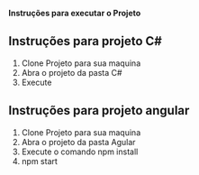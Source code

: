 
**Instruções para executar o Projeto**

## Instruções para projeto C#
1. Clone Projeto para sua maquina
2. Abra o projeto da pasta C#
3. Execute 

## Instruções para projeto angular
1. Clone Projeto para sua maquina
2. Abra o projeto da pasta Agular 
3. Execute o comando npm install
4. npm start
